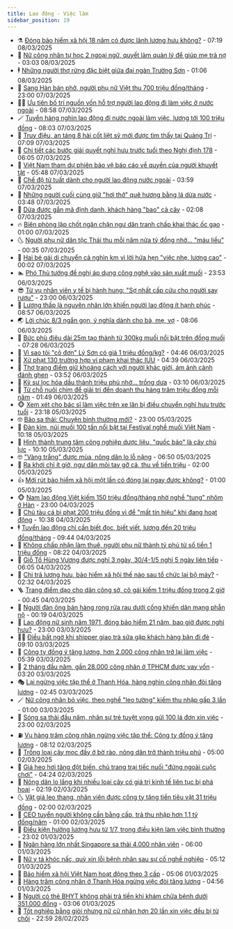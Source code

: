 ```yaml
---
title: Lao động - Việc làm
sidebar_position: 19
---
```


<!-- dantri-lao-dong-viec-lam:START -->
- ⚗️ [Đóng bảo hiểm xã hội 18 năm có được lãnh lương hưu không?](https://dantri.com.vn/lao-dong-viec-lam/dong-bao-hiem-xa-hoi-18-nam-co-duoc-lanh-luong-huu-khong-20250308131452388.htm) - 07:19 08/03/2025
- 🙉 [Nữ công nhân tự học 2 ngoại ngữ, quyết làm quản lý để giúp mẹ trả nợ](https://dantri.com.vn/lao-dong-viec-lam/nu-cong-nhan-tu-hoc-2-ngoai-ngu-quyet-lam-quan-ly-de-giup-me-tra-no-20250308093729635.htm) - 03:03 08/03/2025
- 🕴 [Những người thợ rừng đặc biệt giữa đại ngàn Trường Sơn](https://dantri.com.vn/lao-dong-viec-lam/nhung-nguoi-tho-rung-dac-biet-giua-dai-ngan-truong-son-20250307184102675.htm) - 01:06 08/03/2025
- 🧐 [Sang Hàn bán phở, người phụ nữ Việt thu 700 triệu đồng/tháng](https://dantri.com.vn/lao-dong-viec-lam/sang-han-ban-pho-nguoi-phu-nu-viet-thu-700-trieu-dongthang-20250307104653376.htm) - 23:00 07/03/2025
- 🧑‍💻 [Ưu tiên bố trí nguồn vốn hỗ trợ người lao động đi làm việc ở nước ngoài](https://dantri.com.vn/lao-dong-viec-lam/uu-tien-bo-tri-nguon-von-ho-tro-nguoi-lao-dong-di-lam-viec-o-nuoc-ngoai-20250307145724240.htm) - 08:58 07/03/2025
- 🪄 [Tuyển hàng nghìn lao động đi nước ngoài làm việc, lương tới 100 triệu đồng](https://dantri.com.vn/lao-dong-viec-lam/tuyen-hang-nghin-lao-dong-di-nuoc-ngoai-lam-viec-luong-toi-100-trieu-dong-20250307144300437.htm) - 08:03 07/03/2025
- 🦣 [Truy điệu, an táng 8 hài cốt liệt sỹ mới được tìm thấy tại Quảng Trị](https://dantri.com.vn/lao-dong-viec-lam/truy-dieu-an-tang-8-hai-cot-liet-sy-moi-duoc-tim-thay-tai-quang-tri-20250307131455415.htm) - 07:09 07/03/2025
- 🎡 [Chi tiết các bước giải quyết nghỉ hưu trước tuổi theo Nghị định 178](https://dantri.com.vn/noi-vu/chi-tiet-cac-buoc-giai-quyet-nghi-huu-truoc-tuoi-theo-nghi-dinh-178-20250307103642062.htm) - 06:05 07/03/2025
- 🦍 [Việt Nam tham dự phiên bảo vệ báo cáo về quyền của người khuyết tật](https://dantri.com.vn/lao-dong-viec-lam/viet-nam-tham-du-phien-bao-ve-bao-cao-ve-quyen-cua-nguoi-khuyet-tat-20250307124825723.htm) - 05:48 07/03/2025
- 🫶 [Chế độ tử tuất dành cho người lao động nước ngoài](https://dantri.com.vn/lao-dong-viec-lam/che-do-tu-tuat-danh-cho-nguoi-lao-dong-nuoc-ngoai-20250306135850606.htm) - 03:59 07/03/2025
- 🥸 [Những người cuối cùng giữ &quot;hơi thở&quot; quê hương bằng lá dừa nước](https://dantri.com.vn/lao-dong-viec-lam/nhung-nguoi-cuoi-cung-giu-hoi-tho-que-huong-bang-la-dua-nuoc-20250306115300577.htm) - 03:48 07/03/2025
- 🎡 [Dừa được gắn mã định danh, khách hàng &quot;bao&quot; cả cây](https://dantri.com.vn/lao-dong-viec-lam/dua-duoc-gan-ma-dinh-danh-khach-hang-bao-ca-cay-20250307064503678.htm) - 02:08 07/03/2025
- 🔥 [Biên phòng lập chốt ngăn chặn ngư dân tranh chấp khai thác ốc gạo](https://dantri.com.vn/lao-dong-viec-lam/bien-phong-lap-chot-ngan-chan-ngu-dan-tranh-chap-khai-thac-oc-gao-20250306190147035.htm) - 01:00 07/03/2025
- 🌜 [Người phụ nữ dân tộc Thái thu mỗi năm nửa tỷ đồng nhờ... &quot;máu liều&quot;](https://dantri.com.vn/lao-dong-viec-lam/nguoi-phu-nu-dan-toc-thai-thu-moi-nam-nua-ty-dong-nho-mau-lieu-20250301134853123.htm) - 00:35 07/03/2025
- 🤭 [Hai bé gái di chuyển cả nghìn km vì lời hứa hẹn &quot;việc nhẹ, lương cao&quot;](https://dantri.com.vn/lao-dong-viec-lam/hai-be-gai-di-chuyen-ca-nghin-km-vi-loi-hua-hen-viec-nhe-luong-cao-20250306232910860.htm) - 00:02 07/03/2025
- 🏊 [Phó Thủ tướng đề nghị áp dụng công nghệ vào sản xuất muối](https://dantri.com.vn/lao-dong-viec-lam/pho-thu-tuong-de-nghi-ap-dung-cong-nghe-vao-san-xuat-muoi-20250306151047352.htm) - 23:53 06/03/2025
- 😎 [Từ vụ nhân viên y tế bị hành hung: &quot;Sợ nhất cấp cứu cho người say rượu&quot;](https://dantri.com.vn/lao-dong-viec-lam/tu-vu-nhan-vien-y-te-bi-hanh-hung-so-nhat-cap-cuu-cho-nguoi-say-ruou-20250306140628548.htm) - 23:00 06/03/2025
- 🤖 [Lương thấp là nguyên nhân lớn khiến người lao động ít hạnh phúc](https://dantri.com.vn/lao-dong-viec-lam/luong-thap-la-nguyen-nhan-lon-khien-nguoi-lao-dong-it-hanh-phuc-20250306153512240.htm) - 08:57 06/03/2025
- 🌏 [Lời chúc 8/3 ngắn gọn, ý nghĩa dành cho bà, mẹ, vợ](https://dantri.com.vn/lao-dong-viec-lam/loi-chuc-83-ngan-gon-y-nghia-danh-cho-ba-me-vo-20250305215917597.htm) - 08:06 06/03/2025
- 🦏 [Bức phù điêu dài 25m tạo thành từ 300kg muối nổi bật trên đồng muối](https://dantri.com.vn/lao-dong-viec-lam/buc-phu-dieu-dai-25m-tao-thanh-tu-300kg-muoi-noi-bat-tren-dong-muoi-20250306133126992.htm) - 07:28 06/03/2025
- 🤔 [Vì sao tỏi &quot;cô đơn&quot; Lý Sơn có giá 1 triệu đồng/kg?](https://dantri.com.vn/lao-dong-viec-lam/vi-sao-toi-co-don-ly-son-co-gia-1-trieu-dongkg-20250306104650799.htm) - 04:46 06/03/2025
- 🌮 [Xử phạt 130 trường hợp vi phạm khai thác IUU](https://dantri.com.vn/lao-dong-viec-lam/xu-phat-130-truong-hop-vi-pham-khai-thac-iuu-20250306111114413.htm) - 04:39 06/03/2025
- 💪 [Thợ trang điểm giữ khoảng cách với người khác giới, ám ảnh cảnh đánh ghen](https://dantri.com.vn/lao-dong-viec-lam/tho-trang-diem-giu-khoang-cach-voi-nguoi-khac-gioi-am-anh-canh-danh-ghen-20250305185725496.htm) - 03:52 06/03/2025
- 💪 [Kỹ sư lọc hóa dầu thành triệu phú nhờ... trồng dưa](https://dantri.com.vn/lao-dong-viec-lam/ky-su-loc-hoa-dau-thanh-trieu-phu-nho-trong-dua-20250305195631991.htm) - 03:10 06/03/2025
- 🦒 [Từ chỗ nuôi chim để giải trí đến doanh thu hàng trăm triệu đồng mỗi năm](https://dantri.com.vn/lao-dong-viec-lam/tu-cho-nuoi-chim-de-giai-tri-den-doanh-thu-hang-tram-trieu-dong-moi-nam-20250305134520063.htm) - 01:49 06/03/2025
- 🐵 [Xem xét cho bác sĩ làm việc trên xe lăn bị điều chuyển nghỉ hưu trước tuổi](https://dantri.com.vn/lao-dong-viec-lam/xem-xet-cho-bac-si-lam-viec-tren-xe-lan-bi-dieu-chuyen-nghi-huu-truoc-tuoi-20250305194350022.htm) - 23:18 05/03/2025
- 🤓 [Bão sa thải: Chuyện bình thường mới?](https://dantri.com.vn/lao-dong-viec-lam/bao-sa-thai-chuyen-binh-thuong-moi-20250305205652854.htm) - 23:00 05/03/2025
- 🧐 [Đàn kìm, núi muối 100 tấn nổi bật tại Festival nghề muối Việt Nam](https://dantri.com.vn/lao-dong-viec-lam/dan-kim-nui-muoi-100-tan-noi-bat-tai-festival-nghe-muoi-viet-nam-20250305143213265.htm) - 10:18 05/03/2025
- 💪 [Hình thành trung tâm công nghiệp dược liệu, &quot;quốc bảo&quot; là cây chủ lực](https://dantri.com.vn/lao-dong-viec-lam/hinh-thanh-trung-tam-cong-nghiep-duoc-lieu-quoc-bao-la-cay-chu-luc-20250305162639486.htm) - 10:10 05/03/2025
- 🤓 [&quot;Vàng trắng&quot; được mùa, nông dân lo lỗ nặng](https://dantri.com.vn/lao-dong-viec-lam/vang-trang-duoc-mua-nong-dan-lo-lo-nang-20250305122203762.htm) - 06:50 05/03/2025
- 💯 [Ra khơi chỉ ít giờ, ngư dân mỏi tay gỡ cá, thu về tiền triệu](https://dantri.com.vn/lao-dong-viec-lam/ra-khoi-chi-it-gio-ngu-dan-moi-tay-go-ca-thu-ve-tien-trieu-20250304170258695.htm) - 02:00 05/03/2025
- 👍 [Mới rút bảo hiểm xã hội một lần có đóng lại ngay được không?](https://dantri.com.vn/lao-dong-viec-lam/moi-rut-bao-hiem-xa-hoi-mot-lan-co-dong-lai-ngay-duoc-khong-20250303123406124.htm) - 01:00 05/03/2025
- 🐵 [Nam lao động Việt kiếm 150 triệu đồng/tháng nhờ nghề &quot;tung&quot; nhôm ở Hàn](https://dantri.com.vn/lao-dong-viec-lam/nam-lao-dong-viet-kiem-150-trieu-dongthang-nho-nghe-tung-nhom-o-han-20250303210355725.htm) - 23:00 04/03/2025
- 💂 [Chủ tàu cá bị phạt 200 triệu đồng vì để &quot;mất tín hiệu&quot; khi đang hoạt động](https://dantri.com.vn/lao-dong-viec-lam/chu-tau-ca-bi-phat-200-trieu-dong-vi-de-mat-tin-hieu-khi-dang-hoat-dong-20250304165830792.htm) - 10:38 04/03/2025
- 🕴 [Tuyển lao động chỉ cần biết đọc, biết viết, lương đến 20 triệu đồng/tháng](https://dantri.com.vn/lao-dong-viec-lam/tuyen-lao-dong-chi-can-biet-doc-biet-viet-luong-den-20-trieu-dongthang-20250304155906958.htm) - 09:44 04/03/2025
- 👀 [Không chấp nhận làm thuê, người phụ nữ thành tỷ phú từ số tiền 1 triệu đồng](https://dantri.com.vn/lao-dong-viec-lam/khong-chap-nhan-lam-thue-nguoi-phu-nu-thanh-ty-phu-tu-so-tien-1-trieu-dong-20250304135912696.htm) - 08:22 04/03/2025
- 🦄 [Giỗ Tổ Hùng Vương được nghỉ 3 ngày, 30/4-1/5 nghỉ 5 ngày liên tiếp](https://dantri.com.vn/lao-dong-viec-lam/gio-to-hung-vuong-duoc-nghi-3-ngay-304-15-nghi-5-ngay-lien-tiep-20250304113623189.htm) - 06:05 04/03/2025
- 🔭 [Chi trả lương hưu, bảo hiểm xã hội thế nào sau tổ chức lại bộ máy?](https://dantri.com.vn/lao-dong-viec-lam/chi-tra-luong-huu-bao-hiem-xa-hoi-the-nao-sau-to-chuc-lai-bo-may-20250304090748890.htm) - 02:32 04/03/2025
- 🪜 [Trang điểm dạo cho dân công sở, cô gái kiếm 1 triệu đồng trong 2 giờ](https://dantri.com.vn/lao-dong-viec-lam/trang-diem-dao-cho-dan-cong-so-co-gai-kiem-1-trieu-dong-trong-2-gio-20250303105650440.htm) - 00:45 04/03/2025
- 🌊 [Người đàn ông bán hàng rong rửa rau dưới cống khiến dân mạng phẫn nộ](https://dantri.com.vn/lao-dong-viec-lam/nguoi-dan-ong-ban-hang-rong-rua-rau-duoi-cong-khien-dan-mang-phan-no-20250303124937850.htm) - 00:19 04/03/2025
- 💯 [Lao động nữ sinh năm 1971, đóng bảo hiểm 21 năm, bao giờ được nghỉ hưu?](https://dantri.com.vn/lao-dong-viec-lam/lao-dong-nu-sinh-nam-1971-dong-bao-hiem-21-nam-bao-gio-duoc-nghi-huu-20250303105723842.htm) - 23:00 03/03/2025
- 👨‍🏫 [Điều bất ngờ khi shipper giao trà sữa gặp khách hàng bận đi đẻ](https://dantri.com.vn/lao-dong-viec-lam/dieu-bat-ngo-khi-shipper-giao-tra-sua-gap-khach-hang-ban-di-de-20250303154326624.htm) - 09:10 03/03/2025
- 🙉 [Công ty đồng ý tăng lương, hơn 2.000 công nhân trở lại làm việc](https://dantri.com.vn/lao-dong-viec-lam/cong-ty-dong-y-tang-luong-hon-2000-cong-nhan-tro-lai-lam-viec-20250303122222837.htm) - 05:39 03/03/2025
- 🦄 [2 tháng đầu năm, gần 28.000 công nhân ở TPHCM được vay vốn](https://dantri.com.vn/lao-dong-viec-lam/2-thang-dau-nam-gan-28000-cong-nhan-o-tphcm-duoc-vay-von-20250303100244632.htm) - 03:20 03/03/2025
- 🎭 [Lại ngừng việc tập thể ở Thanh Hóa, hàng nghìn công nhân đòi tăng lương](https://dantri.com.vn/lao-dong-viec-lam/lai-ngung-viec-tap-the-o-thanh-hoa-hang-nghin-cong-nhan-doi-tang-luong-20250303093322522.htm) - 02:45 03/03/2025
- 🪄 [Nữ công nhân bỏ việc, theo nghề &quot;leo tường&quot; kiếm thu nhập gấp 3 lần](https://dantri.com.vn/lao-dong-viec-lam/nu-cong-nhan-bo-viec-theo-nghe-leo-tuong-kiem-thu-nhap-gap-3-lan-20250302121834492.htm) - 01:00 03/03/2025
- 🌁 [Sóng sa thải đầu năm, nhân sự trẻ tuyệt vọng gửi 100 lá đơn xin việc](https://dantri.com.vn/lao-dong-viec-lam/song-sa-thai-dau-nam-nhan-su-tre-tuyet-vong-gui-100-la-don-xin-viec-20250302155255715.htm) - 23:00 02/03/2025
- ⛽️ [Vụ hàng trăm công nhân ngừng việc tập thể: Công ty đồng ý tăng lương](https://dantri.com.vn/lao-dong-viec-lam/vu-hang-tram-cong-nhan-ngung-viec-tap-the-cong-ty-dong-y-tang-luong-20250302145812715.htm) - 08:12 02/03/2025
- 🤩 [Trồng loại cây mọc đầy ở bờ rào, nông dân trở thành triệu phú](https://dantri.com.vn/lao-dong-viec-lam/trong-loai-cay-moc-day-o-bo-rao-nong-dan-tro-thanh-trieu-phu-20250228103503918.htm) - 05:00 02/03/2025
- 🌝 [Giá heo hơi tăng đột biến, chủ trang trại tiếc nuối &quot;đứng ngoài cuộc chơi&quot;](https://dantri.com.vn/lao-dong-viec-lam/gia-heo-hoi-tang-dot-bien-chu-trang-trai-tiec-nuoi-dung-ngoai-cuoc-choi-20250302110057330.htm) - 04:24 02/03/2025
- 🤗 [Nông dân lo lắng khi nhiều loại cây có giá trị kinh tế liên tục bị phá hoại](https://dantri.com.vn/lao-dong-viec-lam/nong-dan-lo-lang-khi-nhieu-loai-cay-co-gia-tri-kinh-te-lien-tuc-bi-pha-hoai-20250301131451917.htm) - 02:19 02/03/2025
- 🌜 [Vật giá leo thang, nhân viên được công ty tặng tiền tiêu vặt 31 triệu đồng](https://dantri.com.vn/lao-dong-viec-lam/vat-gia-leo-thang-nhan-vien-duoc-cong-ty-tang-tien-tieu-vat-31-trieu-dong-20250301121846437.htm) - 02:00 02/03/2025
- 👀 [CEO tuyển người không cần bằng cấp, trả thu nhập hơn 1,1 tỷ đồng/năm](https://dantri.com.vn/lao-dong-viec-lam/ceo-tuyen-nguoi-khong-can-bang-cap-tra-thu-nhap-hon-11-ty-dongnam-20250301164423035.htm) - 01:00 02/03/2025
- 🫣 [Điều kiện hưởng lương hưu từ 1/7, trong điều kiện làm việc bình thường](https://dantri.com.vn/lao-dong-viec-lam/dieu-kien-huong-luong-huu-tu-17-trong-dieu-kien-lam-viec-binh-thuong-20250301184645868.htm) - 23:02 01/03/2025
- 🧠 [Ngân hàng lớn nhất Singapore sa thải 4.000 nhân viên](https://dantri.com.vn/lao-dong-viec-lam/ngan-hang-lon-nhat-singapore-sa-thai-4000-nhan-vien-20250301111720047.htm) - 06:00 01/03/2025
- 🎊 [Nữ y tá khóc nấc, quỳ xin lỗi bệnh nhân sau sự cố nghề nghiệp](https://dantri.com.vn/lao-dong-viec-lam/nu-y-ta-khoc-nac-quy-xin-loi-benh-nhan-sau-su-co-nghe-nghiep-20250227132610668.htm) - 05:12 01/03/2025
- 🧰 [Bảo hiểm xã hội Việt Nam hoạt động theo 3 cấp](https://dantri.com.vn/lao-dong-viec-lam/bao-hiem-xa-hoi-viet-nam-hoat-dong-theo-3-cap-20250301102539026.htm) - 05:06 01/03/2025
- 🐘 [Hàng trăm công nhân ở Thanh Hóa ngừng việc đòi tăng lương](https://dantri.com.vn/lao-dong-viec-lam/hang-tram-cong-nhan-o-thanh-hoa-ngung-viec-doi-tang-luong-20250301110601644.htm) - 04:56 01/03/2025
- 🥳 [Người có thẻ BHYT không phải trả tiền khi khám chữa bệnh dưới 351.000 đồng](https://dantri.com.vn/lao-dong-viec-lam/nguoi-co-the-bhyt-khong-phai-tra-tien-khi-kham-chua-benh-duoi-351000-dong-20250227102033864.htm) - 03:06 01/03/2025
- 🐎 [Tốt nghiệp bằng giỏi nhưng nữ cử nhân hơn 20 lần xin việc đều bị từ chối](https://dantri.com.vn/lao-dong-viec-lam/tot-nghiep-bang-gioi-nhung-nu-cu-nhan-hon-20-lan-xin-viec-deu-bi-tu-choi-20250228073207454.htm) - 22:59 28/02/2025<!-- dantri-lao-dong-viec-lam:END -->
